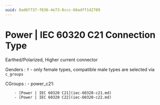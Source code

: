 ```yaml
---
uuid: 8ad6f737-f836-4e73-8ccc-66adff142789
---
```

# Power | IEC 60320 C21 Connection Type

Earthed/Polarized, Higher current connector

Genders
: `f` - only female types, compatible male types are selected via `c_groups`

CGroups
:   - power_c21:

        - [Power | IEC 60320 C21](iec-60320-c21.md)
        - [Power | IEC 60320 C22](iec-60320-c22.md)
